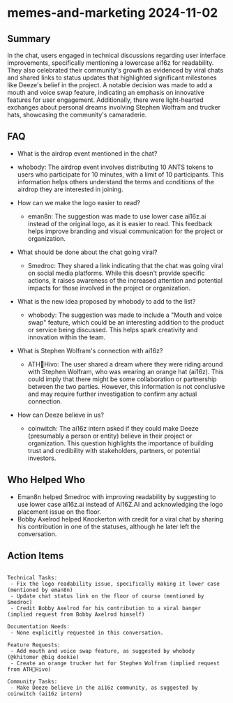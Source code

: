 # memes-and-marketing 2024-11-02

## Summary

In the chat, users engaged in technical discussions regarding user interface improvements, specifically mentioning a
lowercase ai16z for readability. They also celebrated their community's growth as evidenced by viral chats and shared
links to status updates that highlighted significant milestones like Deeze's belief in the project. A notable decision
was made to add a mouth and voice swap feature, indicating an emphasis on innovative features for user engagement.
Additionally, there were light-hearted exchanges about personal dreams involving Stephen Wolfram and trucker hats,
showcasing the community's camaraderie.

## FAQ

- What is the airdrop event mentioned in the chat?
- whobody: The airdrop event involves distributing 10 ANTS tokens to users who participate for 10 minutes, with a limit
  of 10 participants. This information helps others understand the terms and conditions of the airdrop they are
  interested in joining.

- How can we make the logo easier to read?

    - eman8n: The suggestion was made to use lower case ai16z.ai instead of the original logo, as it is easier to read.
      This feedback helps improve branding and visual communication for the project or organization.

- What should be done about the chat going viral?

    - Smedroc: They shared a link indicating that the chat was going viral on social media platforms. While this doesn't
      provide specific actions, it raises awareness of the increased attention and potential impacts for those involved
      in the project or organization.

- What is the new idea proposed by whobody to add to the list?

    - whobody: The suggestion was made to include a "Mouth and voice swap" feature, which could be an interesting
      addition to the product or service being discussed. This helps spark creativity and innovation within the team.

- What is Stephen Wolfram's connection with ai16z?

    - ATH🥭Hivo: The user shared a dream where they were riding around with Stephen Wolfram, who was wearing an orange
      hat (ai16z). This could imply that there might be some collaboration or partnership between the two parties.
      However, this information is not conclusive and may require further investigation to confirm any actual
      connection.

- How can Deeze believe in us?
    - coinwitch: The ai16z intern asked if they could make Deeze (presumably a person or entity) believe in their
      project or organization. This question highlights the importance of building trust and credibility with
      stakeholders, partners, or potential investors.

## Who Helped Who

- Eman8n helped Smedroc with improving readability by suggesting to use lower case ai16z.ai instead of AI16Z.AI and
  acknowledging the logo placement issue on the floor.
- Bobby Axelrod helped Knockerton with credit for a viral chat by sharing his contribution in one of the statuses, although he later left the conversation.

## Action Items

```

Technical Tasks:
 - Fix the logo readability issue, specifically making it lower case (mentioned by eman8n)
 - Update chat status link on the floor of course (mentioned by Smedroc)
 - Credit Bobby Axelrod for his contribution to a viral banger (implied request from Bobby Axelrod himself)

Documentation Needs:
 - None explicitly requested in this conversation.

Feature Requests:
 - Add mouth and voice swap feature, as suggested by whobody (@khitomer @big dookie)
 - Create an orange trucker hat for Stephen Wolfram (implied request from ATH🥭Hivo)

Community Tasks:
 - Make Deeze believe in the ai16z community, as suggested by coinwitch (ai16z intern)
```
